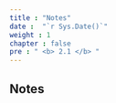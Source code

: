 ```yaml
---
title : "Notes"
date :  "`r Sys.Date()`" 
weight : 1
chapter : false
pre : " <b> 2.1 </b> "
---
```


## Notes
